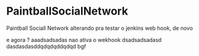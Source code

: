 # PaintballSocialNetwork
Paintball Sociall Network
alterando pra testar o jenkins web hook, de novo

e agora ?
aaadsadsadas
nao ativa o wekhook
dsadsadsadasd
dasdasdasddqdqdqddqdqd
bgf
